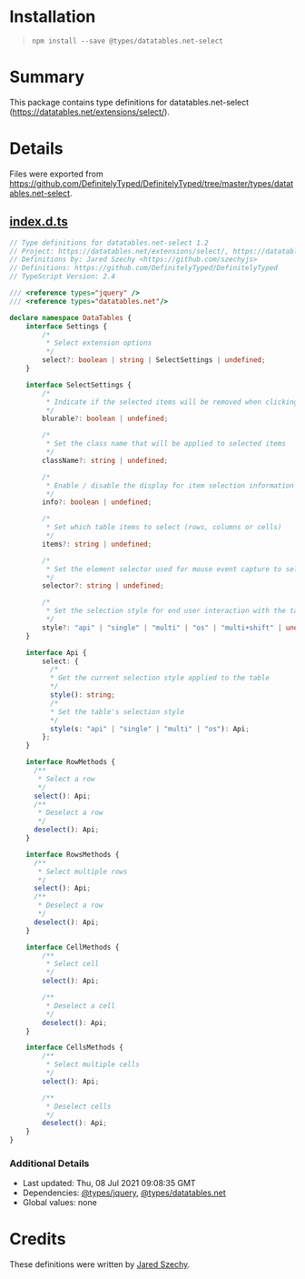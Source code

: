 # Installation
> `npm install --save @types/datatables.net-select`

# Summary
This package contains type definitions for datatables.net-select (https://datatables.net/extensions/select/).

# Details
Files were exported from https://github.com/DefinitelyTyped/DefinitelyTyped/tree/master/types/datatables.net-select.
## [index.d.ts](https://github.com/DefinitelyTyped/DefinitelyTyped/tree/master/types/datatables.net-select/index.d.ts)
````ts
// Type definitions for datatables.net-select 1.2
// Project: https://datatables.net/extensions/select/, https://datatables.net
// Definitions by: Jared Szechy <https://github.com/szechyjs>
// Definitions: https://github.com/DefinitelyTyped/DefinitelyTyped
// TypeScript Version: 2.4

/// <reference types="jquery" />
/// <reference types="datatables.net"/>

declare namespace DataTables {
    interface Settings {
        /*
         * Select extension options
         */
        select?: boolean | string | SelectSettings | undefined;
    }

    interface SelectSettings {
        /*
         * Indicate if the selected items will be removed when clicking outside of the table
         */
        blurable?: boolean | undefined;

        /*
         * Set the class name that will be applied to selected items
         */
        className?: string | undefined;

        /*
         * Enable / disable the display for item selection information in the table summary
         */
        info?: boolean | undefined;

        /*
         * Set which table items to select (rows, columns or cells)
         */
        items?: string | undefined;

        /*
         * Set the element selector used for mouse event capture to select items
         */
        selector?: string | undefined;

        /*
         * Set the selection style for end user interaction with the table
         */
        style?: "api" | "single" | "multi" | "os" | "multi+shift" | undefined;
    }

    interface Api {
        select: {
          /*
          * Get the current selection style applied to the table
          */
          style(): string;
          /*
          * Set the table's selection style
          */
          style(s: "api" | "single" | "multi" | "os"): Api;
        };
    }

    interface RowMethods {
      /**
       * Select a row
       */
      select(): Api;
      /**
       * Deselect a row
       */
      deselect(): Api;
    }

    interface RowsMethods {
      /**
       * Select multiple rows
       */
      select(): Api;
      /**
       * Deselect a row
       */
      deselect(): Api;
    }

    interface CellMethods {
        /**
         * Select cell
         */
        select(): Api;

        /**
         * Deselect a cell
         */
        deselect(): Api;
    }

    interface CellsMethods {
        /**
         * Select multiple cells
         */
        select(): Api;

        /**
         * Deselect cells
         */
        deselect(): Api;
    }
}

````

### Additional Details
 * Last updated: Thu, 08 Jul 2021 09:08:35 GMT
 * Dependencies: [@types/jquery](https://npmjs.com/package/@types/jquery), [@types/datatables.net](https://npmjs.com/package/@types/datatables.net)
 * Global values: none

# Credits
These definitions were written by [Jared Szechy](https://github.com/szechyjs).
